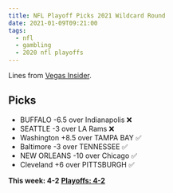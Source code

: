 ```yaml
---
title: NFL Playoff Picks 2021 Wildcard Round
date: 2021-01-09T09:21:00
tags:
  - nfl
  - gambling
  - 2020 nfl playoffs
---
```


Lines from [Vegas Insider](http://www.vegasinsider.com/nfl/matchups/matchups.cfm/week/18/season/2020).

## Picks

- BUFFALO -6.5 over Indianapolis ❌
- SEATTLE -3 over LA Rams ❌
- Washington +8.5 over TAMPA BAY ✅
- Baltimore -3 over TENNESSEE ✅
- NEW ORLEANS -10 over Chicago ✅
- Cleveland +6 over PITTSBURGH ✅

**This week: 4-2**
**[Playoffs: 4-2](/tags/2020-nfl-playoffs)**

